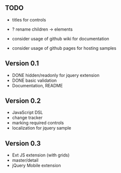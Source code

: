 ## TODO

* titles for controls
* ? rename children -> elements

* consider usage of github wiki for documentation
* consider usage of github pages for hosting samples

## Version 0.1

* DONE hidden/readonly for jquery extension
* DONE basic validation
* Documentation, README

## Version 0.2

* JavaScript DSL
* change tracker
* marking required controls
* localization for jquery sample

## Version 0.3

* Ext JS extension (with grids)
* master/detail
* jQuery Mobile extension
